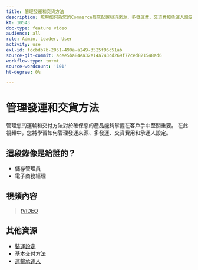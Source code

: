 ```yaml
---
title: 管理發運和交貨方法
description: 瞭解如何為您的Commerce商店配置發貨來源、多發運費、交貨費和承運人設定。
kt: 10543
doc-type: feature video
audience: all
role: Admin, Leader, User
activity: use
exl-id: fccbdb7b-2051-490a-a249-3525f96c51ab
source-git-commit: acee5ba84ea32e14a743cd269f77ced821548ad6
workflow-type: tm+mt
source-wordcount: '101'
ht-degree: 0%

---
```


# 管理發運和交貨方法

管理您的運輸和交付方法對於確保您的產品能夠掌握在客戶手中至關重要。 在此視頻中，您將學習如何管理發運來源、多發運、交貨費用和承運人設定。

## 這段錄像是給誰的？

- 儲存管理員
- 電子商務經理

## 視頻內容

>[!VIDEO](https://video.tv.adobe.com/v/343658?quality=12&learn=on)

## 其他資源

- [裝運設定](https://docs.magento.com/user-guide/shipping/shipping-settings.html)
- [基本交付方法](https://docs.magento.com/user-guide/shipping/methods-basic.html)
- [運輸承運人](https://docs.magento.com/user-guide/shipping/carriers.html)
